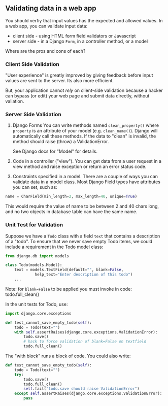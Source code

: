 ## Validating data in a web app

You should verfiy that input values has the expected and allowed values.
In a web app, you can validate input data:

* client side - using HTML form field validators or Javascript
* server side - in a Django `Form`, in a controller method, or a model

Where are the pros and cons of each?

### Client Side Validation

"User experience" is greatly improved by giving feedback before input
values are sent to the server.  Its also more efficient.

But, your application cannot *rely* on client-side validation because
a hacker can bypass (or edit) your web page and submit data directly,
without valiation.

### Server Side Validation

1. Django Forms
    You can write methods named `clean_property()` where `property` is an attribute of your model (e.g. `clean_name()`). Django will automatically call these methods.  If the data to "clean" is invalid, the method should raise (throw) a ValidationError.

    See Django docs for "Model" for details.

2. Code in a controller ("view").
   You can get data from a user request in a view method and raise exception or return an error status code.

3. Constraints specified in a model.
   There are a couple of ways you can validate data in a model class.  Most Django Field types have attributes you can set, such as:
```python
name = CharField(min_length=2, max_length=40, unique=True)
```
   This would require the value of name to be between 2 and 40 chars long, and no two objects in database table can have the same name.  



### Unit Test for Validation

Suppose we have a `Todo` class with a field `text` that contains a description of a "todo".  To ensure that we never save empty Todo items, we could include a requirement in the Todo model class:

```python
from django.db import models

class Todo(models.Model):
    text = models.TextField(default="", blank=False,
             help_text="Enter description of this todo")
    ...
```

Note: for `blank=False` to be applied you must invoke in code:
    todo.full_clean()


In the unit tests for Todo, use:

```python
import django.core.exceptions

def test_cannot_save_empty_todo(self):
    todo = Todo(text="")
    with self.assertRaises(django.core.exceptions.ValidationError):
        todo.save()
        # hack to force validation of blank=False on textfield
        todo.full_clean()
```

The "with block" runs a block of code.  You could also write:
```python
def test_cannot_save_empty_todo(self):
    todo = Todo(text="")
    try:
        todo.save()
        todo.full_clean()
        self.fail("todo.save should raise ValidationError")
    except self.assertRaises(django.core.exceptions.ValidationError):
        pass
```
